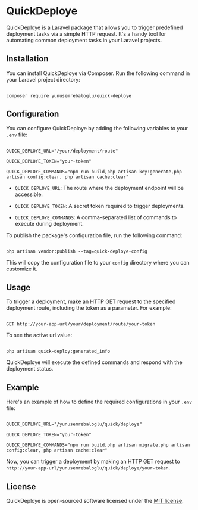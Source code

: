 # QuickDeploye

  

QuickDeploye is a Laravel package that allows you to trigger predefined deployment tasks via a simple HTTP request. It's a handy tool for automating common deployment tasks in your Laravel projects.

  

## Installation

  

You can install QuickDeploye via Composer. Run the following command in your Laravel project directory:

  

```

composer require yunusemrebaloglu/quick-deploye

```
  

## Configuration

  

You can configure QuickDeploye by adding the following variables to your `.env` file:

  

```env

QUICK_DEPLOYE_URL="/your/deployment/route"

QUICK_DEPLOYE_TOKEN="your-token"

QUICK_DEPLOYE_COMMANDS="npm run build,php artisan key:generate,php artisan config:clear, php artisan cache:clear"

```

  

-  `QUICK_DEPLOYE_URL`: The route where the deployment endpoint will be accessible.

-  `QUICK_DEPLOYE_TOKEN`: A secret token required to trigger deployments.

-  `QUICK_DEPLOYE_COMMANDS`: A comma-separated list of commands to execute during deployment.

  

To publish the package's configuration file, run the following command:

  

```

php artisan vendor:publish --tag=quick-deploye-config

```

  

This will copy the configuration file to your `config` directory where you can customize it.

  

## Usage

  

To trigger a deployment, make an HTTP GET request to the specified deployment route, including the token as a parameter. For example:

  

```

GET http://your-app-url/your/deployment/route/your-token

```

To see the active url value:

```

php artisan quick-deploy:generated_info

```
  

QuickDeploye will execute the defined commands and respond with the deployment status.

  

## Example

  

Here's an example of how to define the required configurations in your `.env` file:

  

```env

QUICK_DEPLOYE_URL="/yunusemrebaloglu/quick/deploye"

QUICK_DEPLOYE_TOKEN="your-token"

QUICK_DEPLOYE_COMMANDS="npm run build,php artisan migrate,php artisan config:clear, php artisan cache:clear"

```

  

Now, you can trigger a deployment by making an HTTP GET request to `http://your-app-url/yunusemrebaloglu/quick/deploye/your-token`.

  

## License

  

QuickDeploye is open-sourced software licensed under the [MIT license](LICENSE.md).
